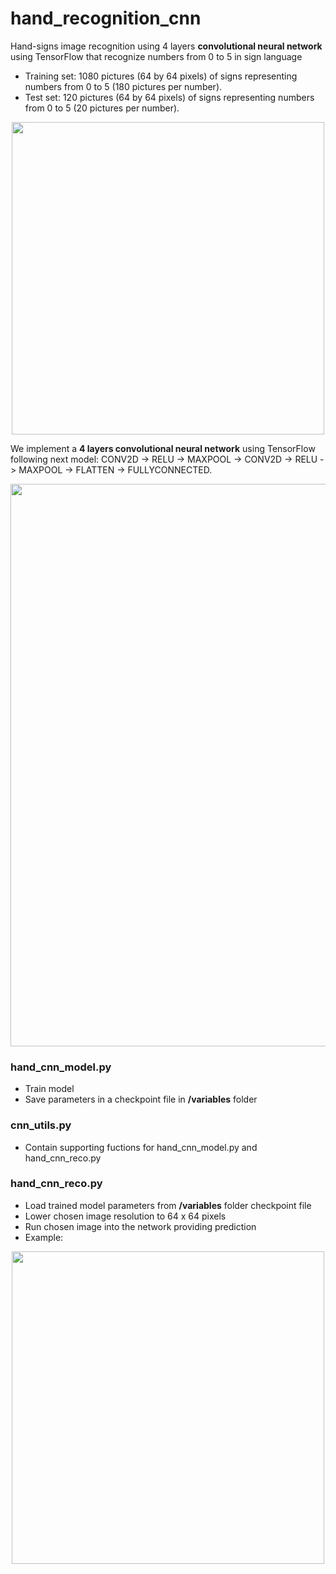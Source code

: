 # hand_recognition_cnn
Hand-signs image recognition using 4 layers <b>convolutional neural network</b> using TensorFlow that recognize numbers from 0 to 5 in sign language

<ul>
<li>Training set: 1080 pictures (64 by 64 pixels) of signs representing numbers from 0 to 5 (180 pictures per number).</li>
<li>Test set: 120 pictures (64 by 64 pixels) of signs representing numbers from 0 to 5 (20 pictures per number).</li>
</ul>

<p align="center"><img src="https://user-images.githubusercontent.com/24521991/32612515-6c0dee0e-c5a3-11e7-82e7-1d872ffd022e.png" width="500"></p>

We implement a <b>4 layers convolutional neural network</b> using TensorFlow following next model: CONV2D -> RELU -> MAXPOOL -> CONV2D -> RELU -> MAXPOOL -> FLATTEN -> FULLYCONNECTED. 
<p align="center"><img src="https://user-images.githubusercontent.com/24521991/33076276-42b6f2ae-cf07-11e7-8428-23b585b4d712.png" width="900"></p>

### hand_cnn_model.py
<ul>
<li>Train model</li>
<li>Save parameters in a checkpoint file in <b>/variables</b> folder</li>
</ul>

### cnn_utils.py
<ul>
<li>Contain supporting fuctions for hand_cnn_model.py and hand_cnn_reco.py</li>
</ul>

### hand_cnn_reco.py
<ul>
<li>Load trained model parameters from <b>/variables</b> folder checkpoint file </li>
<li>Lower chosen image resolution to 64 x 64 pixels</li>
<li>Run chosen image into the network providing prediction </li>
<li>Example:</li>
</ul>



<p align="center"><img src="https://user-images.githubusercontent.com/24521991/33071760-cf2a1a50-cef7-11e7-8969-f3700c428dd4.png" width="500"></p>

